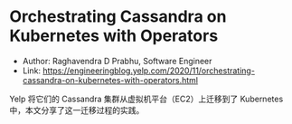 # Orchestrating Cassandra on Kubernetes with Operators

* Author: Raghavendra D Prabhu, Software Engineer
* Link: https://engineeringblog.yelp.com/2020/11/orchestrating-cassandra-on-kubernetes-with-operators.html

Yelp 将它们的 Cassandra 集群从虚拟机平台（EC2）上迁移到了 Kubernetes 中，本文分享了这一迁移过程的实践。
